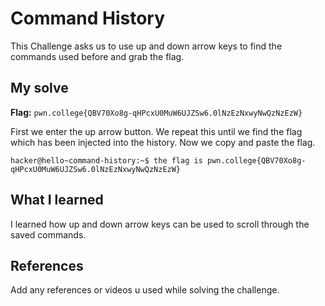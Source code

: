 # Command History 
This Challenge asks us to use up and down arrow keys to find the commands used before and grab the flag.  

## My solve
**Flag:** `pwn.college{QBV70Xo8g-qHPcxU0MuW6UJZSw6.0lNzEzNxwyNwQzNzEzW}`

First we enter the up arrow button. We repeat this until we find the flag which has been injected into the history.
Now we copy and paste the flag.

```
hacker@hello~command-history:~$ the flag is pwn.college{QBV70Xo8g-qHPcxU0MuW6UJZSw6.0lNzEzNxwyNwQzNzEzW}
```

## What I learned
I learned how up and down arrow keys can be used to scroll through the saved commands.

## References 
Add any references or videos u used while solving the challenge.

